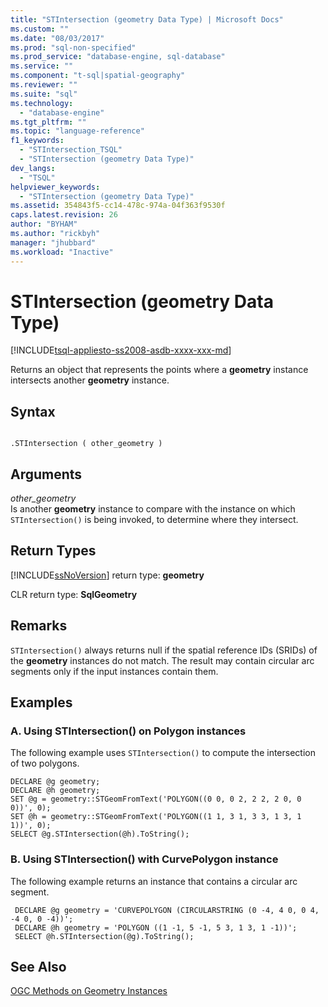 ```yaml
---
title: "STIntersection (geometry Data Type) | Microsoft Docs"
ms.custom: ""
ms.date: "08/03/2017"
ms.prod: "sql-non-specified"
ms.prod_service: "database-engine, sql-database"
ms.service: ""
ms.component: "t-sql|spatial-geography"
ms.reviewer: ""
ms.suite: "sql"
ms.technology: 
  - "database-engine"
ms.tgt_pltfrm: ""
ms.topic: "language-reference"
f1_keywords: 
  - "STIntersection_TSQL"
  - "STIntersection (geometry Data Type)"
dev_langs: 
  - "TSQL"
helpviewer_keywords: 
  - "STIntersection (geometry Data Type)"
ms.assetid: 354843f5-cc14-478c-974a-04f363f9530f
caps.latest.revision: 26
author: "BYHAM"
ms.author: "rickbyh"
manager: "jhubbard"
ms.workload: "Inactive"
---
```

# STIntersection (geometry Data Type)
[!INCLUDE[tsql-appliesto-ss2008-asdb-xxxx-xxx-md](../../includes/tsql-appliesto-ss2008-asdb-xxxx-xxx-md.md)]

Returns an object that represents the points where a **geometry** instance intersects another **geometry** instance.
  
## Syntax  
  
```  
  
.STIntersection ( other_geometry )  
```  
  
## Arguments  
 *other_geometry*  
 Is another **geometry** instance to compare with the instance on which `STIntersection()` is being invoked, to determine where they intersect.  
  
## Return Types  
 [!INCLUDE[ssNoVersion](../../includes/ssnoversion-md.md)] return type: **geometry**  
  
 CLR return type: **SqlGeometry**  
  
## Remarks  
 `STIntersection()` always returns null if the spatial reference IDs (SRIDs) of the **geometry** instances do not match. The result may contain circular arc segments only if the input instances contain them.  
  
## Examples  
  
### A. Using STIntersection() on Polygon instances  
 The following example uses `STIntersection()` to compute the intersection of two polygons.  
  
```  
DECLARE @g geometry;  
DECLARE @h geometry;  
SET @g = geometry::STGeomFromText('POLYGON((0 0, 0 2, 2 2, 2 0, 0 0))', 0);  
SET @h = geometry::STGeomFromText('POLYGON((1 1, 3 1, 3 3, 1 3, 1 1))', 0);  
SELECT @g.STIntersection(@h).ToString();  
```  
  
### B. Using STIntersection() with CurvePolygon instance  
 The following example returns an instance that contains a circular arc segment.  
  
```
 DECLARE @g geometry = 'CURVEPOLYGON (CIRCULARSTRING (0 -4, 4 0, 0 4, -4 0, 0 -4))';  
 DECLARE @h geometry = 'POLYGON ((1 -1, 5 -1, 5 3, 1 3, 1 -1))';  
 SELECT @h.STIntersection(@g).ToString();
 ```  
  
## See Also  
 [OGC Methods on Geometry Instances](../../t-sql/spatial-geometry/ogc-methods-on-geometry-instances.md)  
  
  

